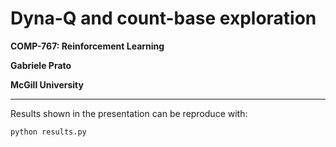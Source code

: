 # Dyna-Q and count-base exploration
**COMP-767: Reinforcement Learning**

**Gabriele Prato**

**McGill University**

---

Results shown in the presentation can be reproduce with:
```python
python results.py
```
